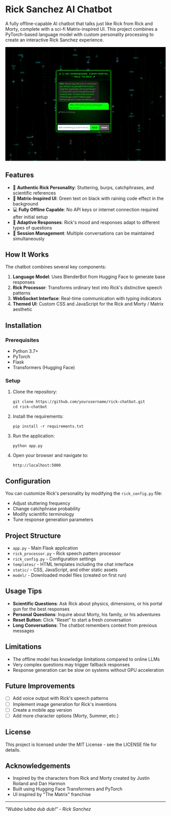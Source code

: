 # Rick Sanchez AI Chatbot

A fully offline-capable AI chatbot that talks just like Rick from Rick and Morty, complete with a sci-fi Matrix-inspired UI. This project combines a PyTorch-based language model with custom personality processing to create an interactive Rick Sanchez experience.

![Rick Chatbot Screenshot](screenshot.JPG)

## Features

- 🧪 **Authentic Rick Personality**: Stuttering, burps, catchphrases, and scientific references
- 🌌 **Matrix-Inspired UI**: Green text on black with raining code effect in the background
- 💻 **Fully Offline Capable**: No API keys or internet connection required after initial setup
- 🔬 **Adaptive Responses**: Rick's mood and responses adapt to different types of questions
- 💾 **Session Management**: Multiple conversations can be maintained simultaneously

## How It Works

The chatbot combines several key components:

1. **Language Model**: Uses BlenderBot from Hugging Face to generate base responses
2. **Rick Processor**: Transforms ordinary text into Rick's distinctive speech patterns
3. **WebSocket Interface**: Real-time communication with typing indicators
4. **Themed UI**: Custom CSS and JavaScript for the Rick and Morty / Matrix aesthetic

## Installation

### Prerequisites

- Python 3.7+
- PyTorch
- Flask
- Transformers (Hugging Face)

### Setup

1. Clone the repository:
   ```
   git clone https://github.com/yourusername/rick-chatbot.git
   cd rick-chatbot
   ```

2. Install the requirements:
   ```
   pip install -r requirements.txt
   ```

3. Run the application:
   ```
   python app.py
   ```

4. Open your browser and navigate to:
   ```
   http://localhost:5000
   ```

## Configuration

You can customize Rick's personality by modifying the `rick_config.py` file:

- Adjust stuttering frequency
- Change catchphrase probability
- Modify scientific terminology
- Tune response generation parameters

## Project Structure

- `app.py` - Main Flask application
- `rick_processor.py` - Rick speech pattern processor
- `rick_config.py` - Configuration settings
- `templates/` - HTML templates including the chat interface
- `static/` - CSS, JavaScript, and other static assets
- `model/` - Downloaded model files (created on first run)

## Usage Tips

- **Scientific Questions**: Ask Rick about physics, dimensions, or his portal gun for the best responses
- **Personal Questions**: Inquire about Morty, his family, or his adventures
- **Reset Button**: Click "Reset" to start a fresh conversation
- **Long Conversations**: The chatbot remembers context from previous messages

## Limitations

- The offline model has knowledge limitations compared to online LLMs
- Very complex questions may trigger fallback responses
- Response generation can be slow on systems without GPU acceleration

## Future Improvements

- [ ] Add voice output with Rick's speech patterns
- [ ] Implement image generation for Rick's inventions
- [ ] Create a mobile app version
- [ ] Add more character options (Morty, Summer, etc.)

## License

This project is licensed under the MIT License - see the LICENSE file for details.

## Acknowledgements

- Inspired by the characters from Rick and Morty created by Justin Roiland and Dan Harmon
- Built using Hugging Face Transformers and PyTorch
- UI inspired by "The Matrix" franchise

---

*"Wubba lubba dub dub!" - Rick Sanchez*
